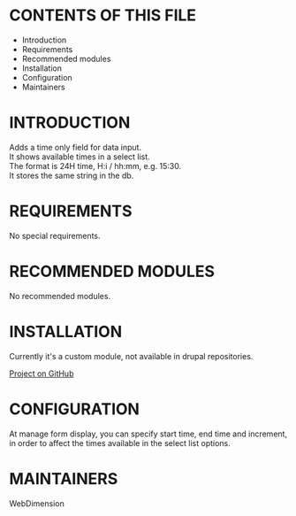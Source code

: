 # CONTENTS OF THIS FILE

 * Introduction
 * Requirements
 * Recommended modules
 * Installation
 * Configuration
 * Maintainers


# INTRODUCTION

Adds a time only field for data input.  
It shows available times in a select list.  
The format is 24H time, H:i / hh:mm, e.g. 15:30.  
It stores the same string in the db.  


# REQUIREMENTS

No special requirements.


# RECOMMENDED MODULES

No recommended modules.

# INSTALLATION

Currently it's a custom module, not available in drupal repositories.

[Project on GitHub](https://github.com/wd-dimitris/drupal-wd_time_only_field.git)


# CONFIGURATION

At manage form display, you can specify start time, end time and increment, 
in order to affect the times available in the select list options.


# MAINTAINERS

WebDimension
